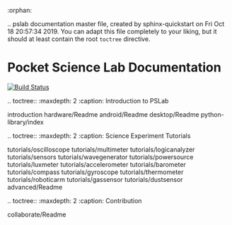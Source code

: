 :orphan:

.. pslab documentation master file, created by
   sphinx-quickstart on Fri Oct 18 20:57:34 2019.
   You can adapt this file completely to your liking, but it should at least
   contain the root `toctree` directive.
  
Pocket Science Lab Documentation
================================

[![Build Status](https://travis-ci.org/fossasia/pslab-documentation.svg?branch=master)](https://travis-ci.org/fossasia/pslab-documentation)

.. toctree::
   :maxdepth: 2
   :caption: Introduction to PSLab
   
   introduction
   hardware/Readme
   android/Readme
   desktop/Readme
   python-library/index

.. toctree::
   :maxdepth: 2
   :caption: Science Experiment Tutorials

   tutorials/oscilloscope
   tutorials/multimeter
   tutorials/logicanalyzer
   tutorials/sensors
   tutorials/wavegenerator
   tutorials/powersource
   tutorials/luxmeter
   tutorials/accelerometer
   tutorials/barometer
   tutorials/compass
   tutorials/gyroscope
   tutorials/thermometer
   tutorials/roboticarm
   tutorials/gassensor
   tutorials/dustsensor
   advanced/Readme

.. toctree::
   :maxdepth: 2
   :caption: Contribution

   collaborate/Readme
